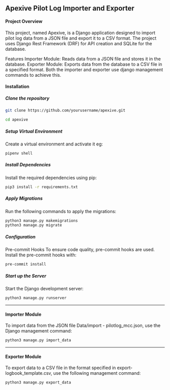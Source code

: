 ## Apexive Pilot Log Importer and Exporter

#### Project Overview
This project, named Apexive, is a Django application designed to import pilot log data from a JSON file and export it to a CSV format. The project uses Django Rest Framework (DRF) for API creation and SQLite for the database.

Features
Importer Module: Reads data from a JSON file and stores it in the database.
Exporter Module: Exports data from the database to a CSV file in a specified format.
Both the importer and exporter use django management commands to achieve this.

#### Installation

##### Clone the repository

```bash
git clone https://github.com/yourusername/apexive.git

cd apexive
```

##### Setup Virtual Environment

Create a virtual environment and activate it eg:

```bash
pipenv shell
```

##### Install Dependencies

Install the required dependencies using pip:

```bash
pip3 install -r requirements.txt
```

##### Apply Migrations

Run the following commands to apply the migrations:

```bash
python3 manage.py makemigrations
python3 manage.py migrate
```

##### Configuration

Pre-commit Hooks
To ensure code quality, pre-commit hooks are used. Install the pre-commit hooks with:

```bash
pre-commit install
```

##### Start up the Server

Start the Django development server:

```bash
python3 manage.py runserver
```

----

#### Importer Module

To import data from the JSON file Data/import - pilotlog_mcc.json, use the Django management command:

```bash
python3 manage.py import_data
```

----

#### Exporter Module

To export data to a CSV file in the format specified in export-logbook_template.csv, use the following management command:

```bash
python3 manage.py export_data
```

